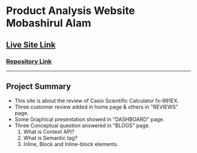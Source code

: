 # Product Analysis Website Mobashirul Alam
## [Live Site Link](https://golden-profiterole-0fa645.netlify.app/)
### [Repository Link](https://github.com/programming-hero-web-course-4/product-analysis-website-mobashirul-alam)
---
## Project Summary
* This site is about the review of Casio Scientific Calculator fx-991EX.
* Three customer review added in home page & others in "REVIEWS" page.
* Some Graphical presentation showed in "DASHBOARD" page. 
* Three Conceptual question answered in "BLOGS" page. 
    1. What is Context API?
    2. What is Semantic tag?
    3. Inline, Block and Inline-block elements.